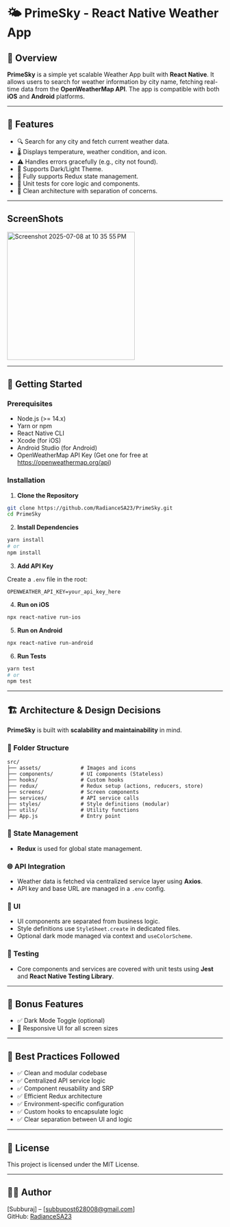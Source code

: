 # 🌤️ PrimeSky - React Native Weather App

## 📱 Overview

**PrimeSky** is a simple yet scalable Weather App built with **React Native**. It allows users to search for weather information by city name, fetching real-time data from the **OpenWeatherMap API**. The app is compatible with both **iOS** and **Android** platforms.

---

## 🎯 Features


- 🔍 Search for any city and fetch current weather data.
- 🌡️ Displays temperature, weather condition, and icon.
- ⚠️ Handles errors gracefully (e.g., city not found).
- 🌙 Supports Dark/Light Theme.
- 🔁 Fully supports Redux state management.
- 🧪 Unit tests for core logic and components.
- 📁 Clean architecture with separation of concerns.

---

## ScreenShots 

<img width="298" alt="Screenshot 2025-07-08 at 10 35 55 PM" src="https://github.com/user-attachments/assets/f8e279d2-7224-41fc-9a34-31e3ba5ce5b8" />

---

## 🚀 Getting Started

### Prerequisites

- Node.js (>= 14.x)
- Yarn or npm
- React Native CLI
- Xcode (for iOS)
- Android Studio (for Android)
- OpenWeatherMap API Key (Get one for free at https://openweathermap.org/api)

### Installation

1. **Clone the Repository**

```bash
git clone https://github.com/RadianceSA23/PrimeSky.git
cd PrimeSky
```

2. **Install Dependencies**

```bash
yarn install
# or
npm install
```

3. **Add API Key**

Create a `.env` file in the root:

```
OPENWEATHER_API_KEY=your_api_key_here
```

4. **Run on iOS**

```bash
npx react-native run-ios
```

5. **Run on Android**

```bash
npx react-native run-android
```

6. **Run Tests**

```bash
yarn test
# or
npm test
```

---

## 🏗️ Architecture & Design Decisions

**PrimeSky** is built with **scalability and maintainability** in mind.

### 📂 Folder Structure

```
src/
├── assets/             # Images and icons
├── components/         # UI components (Stateless)
├── hooks/              # Custom hooks
├── redux/              # Redux setup (actions, reducers, store)
├── screens/            # Screen components
├── services/           # API service calls
├── styles/             # Style definitions (modular)
├── utils/              # Utility functions
├── App.js              # Entry point
```

### 🧠 State Management

- **Redux** is used for global state management.


### 🌐 API Integration

- Weather data is fetched via centralized service layer using **Axios**.
- API key and base URL are managed in a `.env` config.

### 🎨 UI

- UI components are separated from business logic.
- Style definitions use `StyleSheet.create` in dedicated files.
- Optional dark mode managed via context and `useColorScheme`.

### 🧪 Testing

- Core components and services are covered with unit tests using **Jest** and **React Native Testing Library**.

---

## 🌌 Bonus Features

- ✅ Dark Mode Toggle (optional)
- 🧩 Responsive UI for all screen sizes

---

## 📌 Best Practices Followed

- ✅ Clean and modular codebase
- ✅ Centralized API service logic
- ✅ Component reusability and SRP
- ✅ Efficient Redux architecture
- ✅ Environment-specific configuration
- ✅ Custom hooks to encapsulate logic
- ✅ Clear separation between UI and logic

---

## 📄 License

This project is licensed under the MIT License.

---

## 👨‍💻 Author

[Subburaj] – [subbupost628008@gmail.com]  
GitHub: [RadianceSA23](https://github.com/RadianceSA23)
